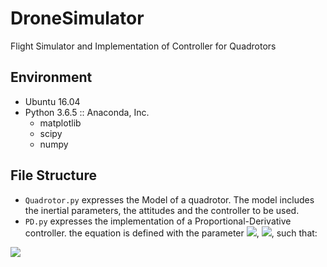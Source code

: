 # DroneSimulator
Flight Simulator and Implementation of Controller for Quadrotors

## Environment
+ Ubuntu 16.04
+ Python 3.6.5 :: Anaconda, Inc.
  - matplotlib
  - scipy
  - numpy

## File Structure
+ `Quadrotor.py` expresses the Model of a quadrotor.  The model includes the inertial parameters, the attitudes and the controller to be used.
+ `PD.py` expresses the implementation of a Proportional-Derivative controller. the equation is defined with the parameter <img src="https://latex.codecogs.com/gif.latex?\inline&space;\omega&space;" />, <img src="https://latex.codecogs.com/gif.latex?\inline&space;\zeta&space;" />, such that:
<img src="https://latex.codecogs.com/gif.latex?\ddot{x}&space;=&space;-2\zeta\omega{\dot{x}}-\omega^2{x}"/>
